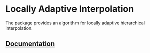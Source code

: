 # Locally Adaptive Interpolation

The package provides an algorithm for locally adaptive hierarchical
interpolation.

## [Documentation][doc]

[doc]: http://godoc.org/github.com/ready-steady/adapt/algorithm/local
